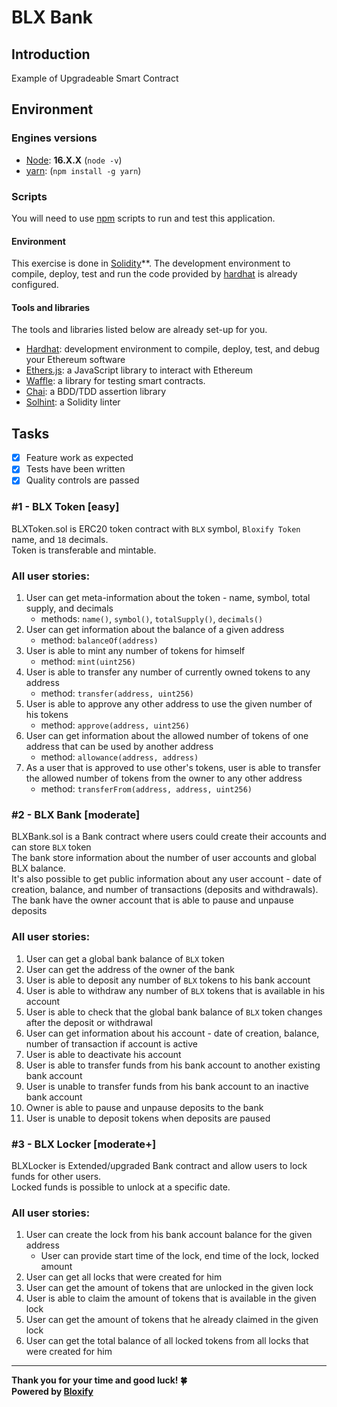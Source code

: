 # BLX Bank

## Introduction
Example of Upgradeable Smart Contract


## Environment

### Engines versions
- [Node](https://nodejs.org/en/): **16.X.X** (`node -v`)
- [yarn](https://yarnpkg.com/): (`npm install -g yarn`)

### Scripts
You will need to use [npm](https://www.npmjs.com/) scripts to run and test this application.

#### Environment
This exercise is done in [Solidity](https://docs.soliditylang.org/)**. The development environment to compile, deploy, test and run the code provided by [hardhat](https://hardhat.org/) is already configured.

#### Tools and libraries
The tools and libraries listed below are already set-up for you. 
- [Hardhat](https://hardhat.org/getting-started/): development environment to compile, deploy, test, and debug your Ethereum software
- [Ethers.js](https://docs.ethers.io/v5/): a JavaScript library to interact with Ethereum
- [Waffle](https://getwaffle.io/): a library for testing smart contracts.
- [Chai](https://chaijs.com): a BDD/TDD assertion library
- [Solhint](https://protofire.github.io/solhint/): a Solidity linter

## Tasks
- [x] Feature work as expected
- [x] Tests have been written
- [x] Quality controls are passed

### #1 - BLX Token [easy]

BLXToken.sol is ERC20 token contract with `BLX` symbol, `Bloxify Token` name, and `18` decimals. <br />
Token is transferable and mintable. <br />

### All user stories:

1. User can get meta-information about the token - name, symbol, total supply, and decimals
    - methods: `name()`, `symbol()`, `totalSupply()`, `decimals()`
2. User can get information about the balance of a given address
    - method: `balanceOf(address)`
3. User is able to mint any number of tokens for himself
    - method: `mint(uint256)`
4. User is able to transfer any number of currently owned tokens to any address
    - method: `transfer(address, uint256)`
5. User is able to approve any other address to use the given number of his tokens
    - method: `approve(address, uint256)`
6. User can get information about the allowed number of tokens of one address that can be used by another address
    - method: `allowance(address, address)`
7. As a user that is approved to use other's tokens, user is able to transfer the allowed number
   of tokens from the owner to any other address
    - method: `transferFrom(address, address, uint256)`

### #2 - BLX Bank [moderate]

BLXBank.sol is a Bank contract where users could create their accounts and can store `BLX` token <br/>
The bank store information about the number of user accounts and global BLX balance. <br/>
It's also possible to get public information about any user account - date of creation, balance, and number of transactions (deposits and withdrawals). <br/>
The bank have the owner account that is able to pause and unpause deposits

### All user stories:

1. User can get a global bank balance of `BLX` token
2. User can get the address of the owner of the bank
3. User is able to deposit any number of `BLX` tokens to his bank account
4. User is able to withdraw any number of `BLX` tokens that is available in his account
5. User is able to check that the global bank balance of `BLX` token changes after the deposit or withdrawal
6. User can get information about his account - date of creation, balance, number of transaction if account is active
7. User is able to deactivate his account
8. User is able to transfer funds from his bank account to another existing bank account
9. User is unable to transfer funds from his bank account to an inactive bank account
10. Owner is able to pause and unpause deposits to the bank
11. User is unable to deposit tokens when deposits are paused

### #3 - BLX Locker [moderate+]

BLXLocker is Extended/upgraded Bank contract and allow users to lock funds for other users.<br/>
Locked funds is possible to unlock at a specific date.<br/>

### All user stories:

1. User can create the lock from his bank account balance for the given address
   - User can provide start time of the lock, end time of the lock, locked amount
2. User can get all locks that were created for him
3. User can get the amount of tokens that are unlocked in the given lock
4. User is able to claim the amount of tokens that is available in the given lock
5. User can get the amount of tokens that he already claimed in the given lock
6. User can get the total balance of all locked tokens from all locks that were created for him


---


**Thank you for your time and good luck! 🍀** <br/>
**Powered by [Bloxify](https://www.bloxigy.gg/)**

